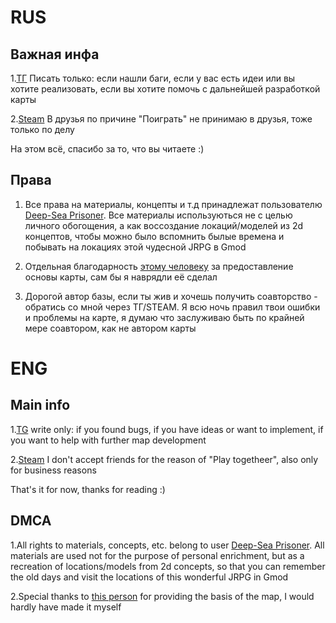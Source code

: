 # RUS

## Важная инфа
1.[ТГ](https://t.me/aiaramit) Писать только: если нашли баги, если у вас есть идеи или вы хотите реализовать, если вы хотите помочь с дальнейшей разработкой карты

2.[Steam](https://steamcommunity.com/id/Aiaramit/) В друзья по причине "Поиграть" не принимаю в друзья, тоже только по делу

На этом всё, спасибо за то, что вы читаете :)

## Права
1. Все права на материалы, концепты и т.д принадлежат пользователю [Deep-Sea Prisoner](http://funamusea.com/about.html). Все материалы используються не с целью личного обогощения, а как воссоздание локаций/моделей из 2d концептов, чтобы можно было вспомнить былые времена и побывать на локациях этой чудесной JRPG в Gmod
   
2. Отдельная благодарность [этому человеку](https://steamcommunity.com/profiles/76561198959767048) за предоставление основы карты, сам бы я наврядли её сделал
   
3. Дорогой автор базы, если ты жив и хочешь получить соавторство - обратись со мной через ТГ/STEAM. Я всю ночь правил твои ошибки и проблемы на карте, я думаю что заслуживаю быть по крайней мере соавтором, как не автором карты

# ENG

## Main info
1.[TG](https://t.me/aiaramit) write only: if you found bugs, if you have ideas or want to implement, if you want to help with further map development

2.[Steam](https://steamcommunity.com/id/Aiaramit/) I don't accept friends for the reason of "Play togetheer", also only for business reasons

That's it for now, thanks for reading :)

## DMCA
1.All rights to materials, concepts, etc. belong to user [Deep-Sea Prisoner](http://funamusea.com/about.html). All materials are used not for the purpose of personal enrichment, but as a recreation of locations/models from 2d concepts, so that you can remember the old days and visit the locations of this wonderful JRPG in Gmod

2.Special thanks to [this person](https://steamcommunity.com/profiles/76561198959767048) for providing the basis of the map, I would hardly have made it myself
